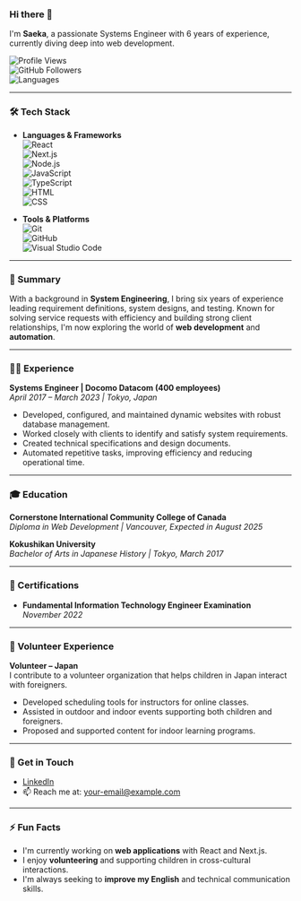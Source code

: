 ### Hi there 👋  
I'm **Saeka**, a passionate Systems Engineer with 6 years of experience, currently diving deep into web development.

![Profile Views](https://komarev.com/ghpvc/?username=SaikaMai&color=blueviolet)  
![GitHub Followers](https://img.shields.io/github/followers/SaikaMai?style=social)  
![Languages](https://img.shields.io/github/languages/count/SaikaMai?style=flat&color=brightgreen)

---

### 🛠 Tech Stack  
- **Languages & Frameworks**  
  ![React](https://img.shields.io/badge/-React-61DAFB?logo=react&logoColor=white&style=flat)  
  ![Next.js](https://img.shields.io/badge/-Next.js-000000?logo=next.js&logoColor=white&style=flat)  
  ![Node.js](https://img.shields.io/badge/-Node.js-339933?logo=node.js&logoColor=white&style=flat)  
  ![JavaScript](https://img.shields.io/badge/-JavaScript-F7DF1E?logo=javascript&logoColor=black&style=flat)  
  ![TypeScript](https://img.shields.io/badge/-TypeScript-007ACC?logo=typescript&logoColor=white&style=flat)  
  ![HTML](https://img.shields.io/badge/-HTML5-E34F26?logo=html5&logoColor=white&style=flat)  
  ![CSS](https://img.shields.io/badge/-CSS3-1572B6?logo=css3&logoColor=white&style=flat)  

- **Tools & Platforms**  
  ![Git](https://img.shields.io/badge/-Git-F05032?logo=git&logoColor=white&style=flat)  
  ![GitHub](https://img.shields.io/badge/-GitHub-181717?logo=github&logoColor=white&style=flat)  
  ![Visual Studio Code](https://img.shields.io/badge/-VS%20Code-007ACC?logo=visual-studio-code&logoColor=white&style=flat)  

---

### 🌟 Summary  
With a background in **System Engineering**, I bring six years of experience leading requirement definitions, system designs, and testing. Known for solving service requests with efficiency and building strong client relationships, I'm now exploring the world of **web development** and **automation**.

---

### 🧑‍💻 Experience  
**Systems Engineer | Docomo Datacom (400 employees)**  
*April 2017 – March 2023 | Tokyo, Japan*  
- Developed, configured, and maintained dynamic websites with robust database management.
- Worked closely with clients to identify and satisfy system requirements.
- Created technical specifications and design documents.
- Automated repetitive tasks, improving efficiency and reducing operational time.

---

### 🎓 Education  
**Cornerstone International Community College of Canada**  
*Diploma in Web Development | Vancouver, Expected in August 2025*  

**Kokushikan University**  
*Bachelor of Arts in Japanese History | Tokyo, March 2017*  

---

### 🏅 Certifications  
- **Fundamental Information Technology Engineer Examination**  
  *November 2022*

---

### 🤝 Volunteer Experience  
**Volunteer – Japan**  
I contribute to a volunteer organization that helps children in Japan interact with foreigners.  
- Developed scheduling tools for instructors for online classes.  
- Assisted in outdoor and indoor events supporting both children and foreigners.  
- Proposed and supported content for indoor learning programs.

---

### 🔗 Get in Touch  
- [LinkedIn](https://www.linkedin.com/in/your-profile)  
- 📫 Reach me at: [your-email@example.com](mailto:your-email@example.com)

---

### ⚡ Fun Facts  
- I'm currently working on **web applications** with React and Next.js.
- I enjoy **volunteering** and supporting children in cross-cultural interactions.
- I'm always seeking to **improve my English** and technical communication skills.
